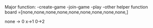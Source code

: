 Major function: 
-create-game
-join-game
-play
-other helper function  
board =[none,none,none,none,none,none,none,none,none,]

none -> 0 
x->1
0->2